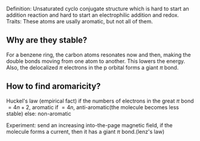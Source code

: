 Definition: Unsaturated cyclo conjugate structure which is hard to start an addition reaction and hard to start an electrophilic addition and redox.
Traits: These atoms are usally aromatic, but not all of them.
## Why are they stable?
For a benzene ring, the carbon atoms resonates now and then, making the double bonds moving from one atom to another. This lowers the energy. 
Also, the delocalized $\pi$ electrons in the p orbital forms a giant $\pi$ bond.
## How to find aromaricity?
Huckel's law (empirical fact)
if the numbers of electrons in the great $\pi$ bond $=4n+2$, aromatic
if $=4n$, anti-aromatic(the molecule becomes less stable)
else: non-aromatic

Experiment: send an increasing into-the-page magnetic field, if the molecule forms a current, then it has a giant $\pi$ bond.(lenz's law)

